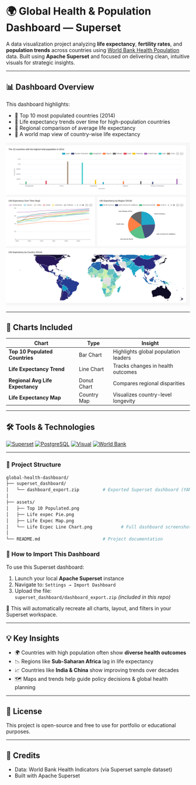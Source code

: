 # 🌍 Global Health & Population Dashboard — Superset

A data visualization project analyzing **life expectancy**, **fertility rates**, and **population trends** across countries using [World Bank Health Population](https://superset.apache.org/) data. Built using **Apache Superset** and focused on delivering clean, intuitive visuals for strategic insights.

---

## 📊 Dashboard Overview

This dashboard highlights:
- 🔹 Top 10 most populated countries (2014)
- 🔹 Life expectancy trends over time for high-population countries
- 🔹 Regional comparison of average life expectancy
- 🔹 A world map view of country-wise life expectancy

<p align="center">
  <img src="assets/Dashboard.jpg" alt="Dashboard Layout Preview" width="700"/>
</p>

---

## 🧩 Charts Included

| Chart | Type | Insight |
|-------|------|---------|
| **Top 10 Populated Countries** | Bar Chart | Highlights global population leaders |
| **Life Expectancy Trend** | Line Chart | Tracks changes in health outcomes |
| **Regional Avg Life Expectancy** | Donut Chart | Compares regional disparities |
| **Life Expectancy Map** | Country Map | Visualizes country-level longevity |

---

## 🛠️ Tools & Technologies

[![Superset](https://img.shields.io/badge/Superset-dashboard-green)](https://superset.apache.org/)
[![PostgreSQL](https://img.shields.io/badge/PostgreSQL-powered-blue)](https://www.postgresql.org/)
[![Visual](https://img.shields.io/badge/Data%20Vis-Storytelling-orange)]()
[![World Bank](https://img.shields.io/badge/Data-World%20Bank%20Health-lightgrey)]()

---

### 📁 Project Structure

```bash
global-health-dashboard/
├── superset_dashboard/
│   └── dashboard_export.zip         # Exported Superset dashboard (YAML bundle)
│
├── assets/
│   ├── Top 10 Populated.png
│   ├── Life expec Pie.png
│   ├── Life Expec Map.png
│   └── Life Ecpec Line Chart.png           # Full dashboard screenshot
│
└── README.md                        # Project documentation

```

### 🔁 How to Import This Dashboard

To use this Superset dashboard:

1. Launch your local **Apache Superset** instance
2. Navigate to: `Settings → Import Dashboard`
3. Upload the file:  
   `superset_dashboard/dashboard_export.zip` *(included in this repo)*

🧠 This will automatically recreate all charts, layout, and filters in your Superset workspace.


---

## 💡 Key Insights

- 🌍 Countries with high population often show **diverse health outcomes**
- 📉 Regions like **Sub-Saharan Africa** lag in life expectancy
- 📈 Countries like **India & China** show improving trends over decades
- 🗺️ Maps and trends help guide policy decisions & global health planning

---

## 📎 License

This project is open-source and free to use for portfolio or educational purposes.

---

## 🙌 Credits

- Data: World Bank Health Indicators (via Superset sample dataset)
- Built with Apache Superset



